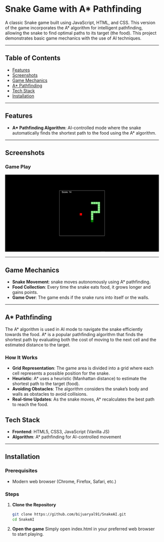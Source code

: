 # Snake Game with A* Pathfinding

A classic Snake game built using JavaScript, HTML, and CSS. This version of the game incorporates the A* algorithm for intelligent pathfinding, allowing the snake to find optimal paths to its target (the food). This project demonstrates basic game mechanics with the use of AI techniques.



---

## Table of Contents

- [Features](#features)
- [Screenshots](#screenshots)
- [Game Mechanics](#game-mechanics)
- [A* Pathfinding](#a-pathfinding)
- [Tech Stack](#tech-stack)
- [Installation](#installation)

---

## Features

- **A\* Pathfinding Algorithm**: AI-controlled mode where the snake automatically finds the shortest path to the food using the A* algorithm.


---

## Screenshots

### Game Play
![Game Play](image.png)

---

## Game Mechanics

- **Snake Movement**: snake moves autonomously using A* pathfinding.
- **Food Collection**: Every time the snake eats food, it grows longer and gains points.
- **Game Over**: The game ends if the snake runs into itself or the walls.
---

## A* Pathfinding

The A* algorithm is used in AI mode to navigate the snake efficiently towards the food. A* is a popular pathfinding algorithm that finds the shortest path by evaluating both the cost of moving to the next cell and the estimated distance to the target.

### How It Works

- **Grid Representation**: The game area is divided into a grid where each cell represents a possible position for the snake.
- **Heuristic**: A* uses a heuristic (Manhattan distance) to estimate the shortest path to the target (food).
- **Avoiding Obstacles**: The algorithm considers the snake’s body and walls as obstacles to avoid collisions.
- **Real-time Updates**: As the snake moves, A* recalculates the best path to reach the food.

## Tech Stack

- **Frontend**: HTML5, CSS3, JavaScript (Vanilla JS)
- **Algorithm**: A* pathfinding for AI-controlled movement

---

## Installation

### Prerequisites
- Modern web browser (Chrome, Firefox, Safari, etc.)

### Steps

1. **Clone the Repository**
   ```bash
   git clone https://github.com/bijuaryal91/SnakeAI.git
   cd SnakeAI

2. **Open the game**
 Simply open index.html in your preferred web browser to start playing.

